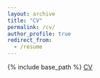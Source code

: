 ```yaml
---
layout: archive
title: "CV"
permalink: /cv/
author_profile: true
redirect_from:
  - /resume
---
```


{% include base_path %}
[CV](../files/Academic_CV_Adrien_Berard-2024.pdf)
